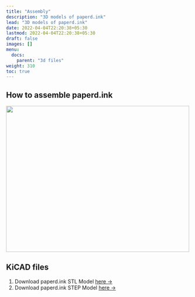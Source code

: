 ```yaml
---
title: "Assembly"
description: "3D models of paperd.ink"
lead: "3D models of paperd.ink"
date: 2022-04-04T22:20:38+05:30
lastmod: 2022-04-04T22:20:38+05:30
draft: false
images: []
menu:
  docs:
    parent: "3d files"
weight: 310
toc: true
---
```

## How to assemble paperd.ink
<img src="/images/paperd.ink_Assembly.gif" width="500" height="400">

## KiCAD files

1. Download paperd.ink STL Model [here →]( )
2. Download paperd.ink STEP Model [here →]( )
